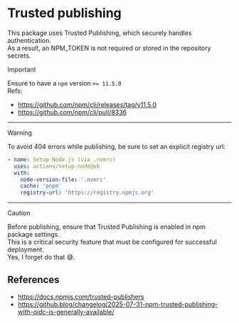 # Trusted publishing

This package uses Trusted Publishing, which securely handles authentication.\
As a result, an NPM_TOKEN is not required or stored in the repository secrets.

> [!IMPORTANT]
> Ensure to have a `npm` version `>= 11.5.0` \
> Refs:
>
> - <https://github.com/npm/cli/releases/tag/v11.5.0>
> - <https://github.com/npm/cli/pull/8336>

---

> [!WARNING]
> To avoid 404 errors while publishing,
> be sure to set an explicit registry url:
>
> ```yml
> - name: Setup Node.js (via .nvmrc)
>   uses: actions/setup-node@v6
>   with:
>     node-version-file: '.nvmrc'
>     cache: 'pnpm'
>     registry-url: 'https://registry.npmjs.org'
> ```

---

> [!CAUTION]
> Before publishing, ensure that Trusted Publishing is enabled in npm package settings.\
> This is a critical security feature that must be configured for successful deployment.\
> Yes, I forget do that 😅.

## References

- <https://docs.npmjs.com/trusted-publishers>
- <https://github.blog/changelog/2025-07-31-npm-trusted-publishing-with-oidc-is-generally-available/>
